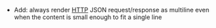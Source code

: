 * Add: always render [HTTP](HTTP/introduction) JSON request/response as multiline even when the content is small enough to fit a single line 